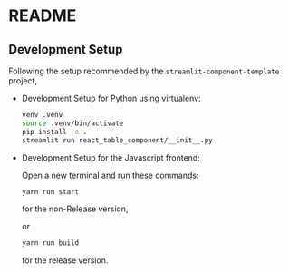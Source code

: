 # README

## Development Setup

Following the setup recommended by the `streamlit-component-template` project,

* Development Setup for Python using virtualenv:

  ```sh
  venv .venv
  source .venv/bin/activate
  pip install -e .
  streamlit run react_table_component/__init__.py
  ```

* Development Setup for the Javascript frontend:

  Open a new terminal and run these commands:
  
  ```sh
  yarn run start
  ```
  
  for the non-Release version,
  
  or
  
  ```sh
  yarn run build
  ```
  
  for the release version.
